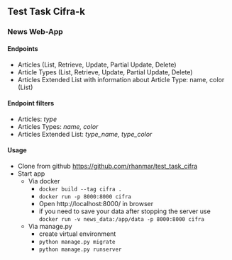 ## Test Task Cifra-k

### News Web-App

#### Endpoints
* Articles (List, Retrieve, Update, Partial Update, Delete)
* Article Types (List, Retrieve, Update, Partial Update, Delete)
* Articles Extended List with information about Article Type: name, color (List)

#### Endpoint filters
* Articles: *type*
* Articles Types: *name, color*
* Articles Extended List: *type_name, type_color*

#### Usage

* Clone from github https://github.com/rhanmar/test_task_cifra
* Start app
  * Via docker  
    * ```docker build --tag cifra . ```  
    * ```docker run -p 8000:8000 cifra```  
    * Open http://localhost:8000/ in browser
    * if you need to save your data after stopping the server use ```docker run -v news_data:/app/data -p 8000:8000 cifra```
  * Via manage.py
    * create virtual environment
    * ```python manage.py migrate```
    * ```python manage.py runserver```
